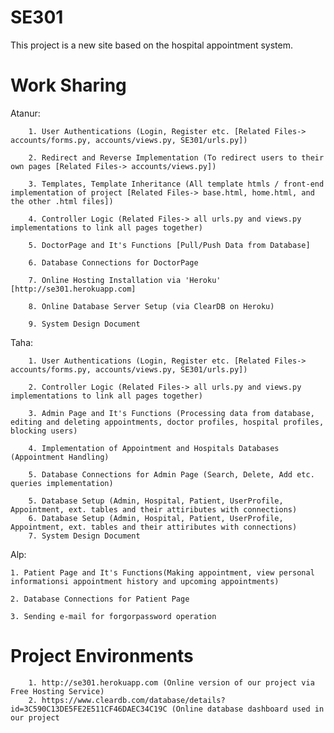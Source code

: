 # SE301
 
This project is a new site based on the hospital appointment system.



# Work Sharing

Atanur:

		1. User Authentications (Login, Register etc. [Related Files-> accounts/forms.py, accounts/views.py, SE301/urls.py])
		
		2. Redirect and Reverse Implementation (To redirect users to their own pages [Related Files-> accounts/views.py]) 
		
		3. Templates, Template Inheritance (All template htmls / front-end implementation of project [Related Files-> base.html, home.html, and the other .html files])
		
		4. Controller Logic (Related Files-> all urls.py and views.py implementations to link all pages together)
		
		5. DoctorPage and It's Functions [Pull/Push Data from Database]
		
		6. Database Connections for DoctorPage
		
		7. Online Hosting Installation via 'Heroku' [http://se301.herokuapp.com]
		
		8. Online Database Server Setup (via ClearDB on Heroku)
		
		9. System Design Document
		
Taha: 

		1. User Authentications (Login, Register etc. [Related Files-> accounts/forms.py, accounts/views.py, SE301/urls.py])
		
		2. Controller Logic (Related Files-> all urls.py and views.py implementations to link all pages together)
		
		3. Admin Page and It's Functions (Processing data from database, editing and deleting appointments, doctor profiles, hospital profiles, blocking users)
		
		4. Implementation of Appointment and Hospitals Databases (Appointment Handling)
		
		5. Database Connections for Admin Page (Search, Delete, Add etc. queries implementation)
		
		5. Database Setup (Admin, Hospital, Patient, UserProfile, Appointment, ext. tables and their attiributes with connections)
		6. Database Setup (Admin, Hospital, Patient, UserProfile, Appointment, ext. tables and their attiributes with connections)
		7. System Design Document
		
Alp:
    
    1. Patient Page and It's Functions(Making appointment, view personal informationsi appointment history and upcoming appointments)
    
    2. Database Connections for Patient Page
    
    3. Sending e-mail for forgorpassword operation 

# Project Environments
        
        1. http://se301.herokuapp.com (Online version of our project via Free Hosting Service) 
        2. https://www.cleardb.com/database/details?id=3C590C13DE5FE2E511CF46DAEC34C19C (Online database dashboard used in our project
